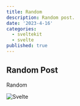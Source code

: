 ```yaml
---
title: Random
description: Random post.
date: '2023-4-16'
categories:
  - sveltekit
  - svelte
published: true
---
```


## Random Post

Random

![Svelte](favicon.png)
